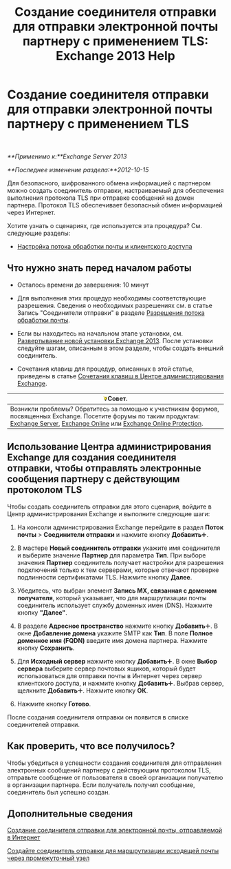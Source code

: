 ﻿---
title: 'Создание соединителя отправки для отправки электронной почты партнеру с применением TLS: Exchange 2013 Help'
TOCTitle: Создание соединителя отправки для отправки электронной почты партнеру с применением TLS
ms:assetid: ff2abefc-dd3e-4431-b947-df942fbf82d9
ms:mtpsurl: https://technet.microsoft.com/ru-ru/library/JJ657514(v=EXCHG.150)
ms:contentKeyID: 50489581
ms.date: 04/30/2018
mtps_version: v=EXCHG.150
ms.translationtype: HT
---

# Создание соединителя отправки для отправки электронной почты партнеру с применением TLS

 

_**Применимо к:**Exchange Server 2013_

_**Последнее изменение раздела:**2012-10-15_

Для безопасного, шифрованного обмена информацией с партнером можно создать соединитель отправки, настраиваемый для обеспечения выполнения протокола TLS при отправке сообщений на домен партнера. Протокол TLS обеспечивает безопасный обмен информацией через Интернет.

Хотите узнать о сценариях, где используется эта процедура? См. следующие разделы:

  - [Настройка потока обработки почты и клиентского доступа](configure-mail-flow-and-client-access-exchange-2013-help.md)

## Что нужно знать перед началом работы

  - Осталось времени до завершения: 10 минут

  - Для выполнения этих процедур необходимы соответствующие разрешения. Сведения о необходимых разрешениях см. в статье Запись "Соединители отправки" в разделе [Разрешения потока обработки почты](mail-flow-permissions-exchange-2013-help.md).

  - Если вы находитесь на начальном этапе установки, см. [Развертывание новой установки Exchange 2013](deploy-a-new-installation-of-exchange-2013-exchange-2013-help.md). После установки следуйте шагам, описанным в этом разделе, чтобы создать внешний соединитель.

  - Сочетания клавиш для процедур, описанных в этой статье, приведены в статье [Сочетания клавиш в Центре администрирования Exchange](keyboard-shortcuts-in-the-exchange-admin-center-exchange-online-protection-help.md).

<table>
<thead>
<tr class="header">
<th><img src="images/Bb124558.tip(EXCHG.150).gif" title="Совет" alt="Совет" />Совет.</th>
</tr>
</thead>
<tbody>
<tr class="odd">
<td>Возникли проблемы? Обратитесь за помощью к участникам форумов, посвященных Exchange. Посетите форумы по таким продуктам: <a href="https://go.microsoft.com/fwlink/p/?linkid=60612">Exchange Server</a>, <a href="https://go.microsoft.com/fwlink/p/?linkid=267542">Exchange Online</a> или <a href="https://go.microsoft.com/fwlink/p/?linkid=285351">Exchange Online Protection</a>.</td>
</tr>
</tbody>
</table>


## Использование Центра администрирования Exchange для создания соединителя отправки, чтобы отправлять электронные сообщения партнеру с действующим протоколом TLS

Чтобы создать соединитель отправки для этого сценария, войдите в Центр администрирования Exchange и выполните следующие шаги:

1.  На консоли администрирования Exchange перейдите в раздел **Поток почты** \> **Соединители отправки** и нажмите кнопку **Добавить**![Значок добавления](images/JJ218640.c1e75329-d6d7-4073-a27d-498590bbb558(EXCHG.150).gif "Значок добавления").

2.  В мастере **Новый соединитель отправки** укажите имя соединителя и выберите значение **Партнер** для параметра **Тип**. При выборе значения **Партнер** соединитель получает настройки для разрешения подключений только к тем серверами, которые отвечают проверке подлинности сертификатами TLS. Нажмите кнопку **Далее**.

3.  Убедитесь, что выбран элемент **Запись MX, связанная с доменом получателя**, который указывает, что для маршрутизации почты соединитель использует службу доменных имен (DNS). Нажмите кнопку **"Далее"**.

4.  В разделе **Адресное пространство** нажмите кнопку **Добавить**![Значок добавления](images/JJ218640.c1e75329-d6d7-4073-a27d-498590bbb558(EXCHG.150).gif "Значок добавления"). В окне **Добавление домена** укажите SMTP как **Тип**. В поле **Полное доменное имя (FQDN)** введите имя домена партнера. Нажмите кнопку **Сохранить**.

5.  Для **Исходный сервер** нажмите кнопку **Добавить**![Значок добавления](images/JJ218640.c1e75329-d6d7-4073-a27d-498590bbb558(EXCHG.150).gif "Значок добавления"). В окне **Выбор сервера** выберите сервер почтовых ящиков, который будет использоваться для отправки почты в Интернет через сервер клиентского доступа, и нажмите кнопку **Добавить**![Значок добавления](images/JJ218640.c1e75329-d6d7-4073-a27d-498590bbb558(EXCHG.150).gif "Значок добавления"). Выбрав сервер, щелкните **Добавить**![Значок добавления](images/JJ218640.c1e75329-d6d7-4073-a27d-498590bbb558(EXCHG.150).gif "Значок добавления"). Нажмите кнопку **ОК**.

6.  Нажмите кнопку **Готово**.

После создания соединителя отправки он появится в списке соединителей отправки.

## Как проверить, что все получилось?

Чтобы убедиться в успешности создания соединителя для отправления электронных сообщений партнеру с действующим протоколом TLS, отправьте сообщение от пользователя в своей организации получателю в организации партнера. Если получатель получил сообщение, соединитель был успешно создан.

## Дополнительные сведения

[Создание соединителя отправки для электронной почты, отправляемой в Интернет](create-a-send-connector-for-email-sent-to-the-internet-exchange-2013-help.md)

[Создайте соединитель отправки для маршрутизации исходящей почты через промежуточный узел](create-a-send-connector-to-route-outbound-email-through-a-smart-host-exchange-2013-help.md)

